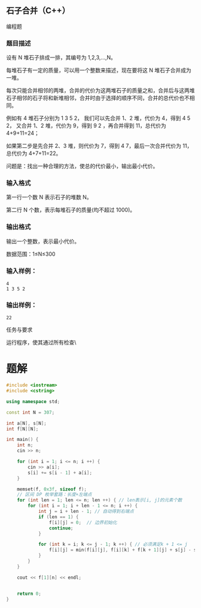 ## 石子合并（C++）

编程题

### 题目描述

设有 N 堆石子排成一排，其编号为 1,2,3,…,N。

每堆石子有一定的质量，可以用一个整数来描述，现在要将这 N 堆石子合并成为一堆。

每次只能合并相邻的两堆，合并的代价为这两堆石子的质量之和，合并后与这两堆石子相邻的石子将和新堆相邻，合并时由于选择的顺序不同，合并的总代价也不相同。

例如有 4 堆石子分别为 1 3 5 2， 我们可以先合并 1、2 堆，代价为 4，得到 4 5 2， 又合并 1、2 堆，代价为 9，得到 9 2 ，再合并得到 11，总代价为 4+9+11=24；

如果第二步是先合并 2、3 堆，则代价为 7，得到 4 7，最后一次合并代价为 11，总代价为 4+7+11=22。

问题是：找出一种合理的方法，使总的代价最小，输出最小代价。

### 输入格式

第一行一个数 N 表示石子的堆数 N。

第二行 N 个数，表示每堆石子的质量(均不超过 1000)。

### 输出格式

输出一个整数，表示最小代价。

数据范围：1≤N≤300

### 输入样例：

```
4
1 3 5 2
```

### 输出样例：

```
22 
```

任务与要求

运行程序，使其通过所有检查\

# 题解
```c++
#include <iostream>
#include <cstring>

using namespace std;

const int N = 307;

int a[N], s[N];
int f[N][N];

int main() {
    int n;
    cin >> n;

    for (int i = 1; i <= n; i ++) {
        cin >> a[i];
        s[i] += s[i - 1] + a[i];
    }

    memset(f, 0x3f, sizeof f);
    // 区间 DP 枚举套路：长度+左端点 
    for (int len = 1; len <= n; len ++) { // len表示[i, j]的元素个数
        for (int i = 1; i + len - 1 <= n; i ++) {
            int j = i + len - 1; // 自动得到右端点
            if (len == 1) {
                f[i][j] = 0;  // 边界初始化
                continue;
            }

            for (int k = i; k <= j - 1; k ++) { // 必须满足k + 1 <= j
                f[i][j] = min(f[i][j], f[i][k] + f[k + 1][j] + s[j] - s[i - 1]);
            }
        }
    }

    cout << f[1][n] << endl;


    return 0;
}
```